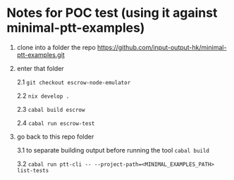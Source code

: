 # Notes for POC test (using it against minimal-ptt-examples)

1. clone into a folder the repo https://github.com/input-output-hk/minimal-ptt-examples.git

2. enter that folder
   
   2.1 `git checkout escrow-node-emulator`
   
   2.2 `nix develop .`
   
   2.3 `cabal build escrow`
   
   2.4 `cabal run escrow-test`

4. go back to this repo folder
   
   3.1 to separate building output before running the tool `cabal build`
   
   3.2 `cabal run ptt-cli -- --project-path=<MINIMAL_EXAMPLES_PATH>  list-tests`
